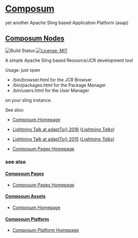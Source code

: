 # [Composum](https://www.composum.com/home.html)

yet another Apache Sling based Application Platform (asap)

## [Composum Nodes](https://www.composum.com/home/nodes.html)

![Build Status](https://api.travis-ci.org/ist-dresden/composum.svg?branch=develop) [![License: MIT](https://img.shields.io/badge/License-MIT-yellow.svg)](https://opensource.org/licenses/MIT)

A simple Apache Sling based Resource/JCR development tool

Usage: just open

* /bin/browser.html for the JCR Browser
* /bin/packages.html for the Package Manager
* /bin/users.html for the User Manager

on your sling instance.

See also:

* [Composum Homepage](ttps://www.composum.com/home/nodes.html)
* [Lightning Talk at adaptTo() 2016](https://adapt.to/content/dam/adaptto/production/presentations/2016/adaptTo2016-LightningTalk-Staging-by-Versioning-Ralf-Wunsch.pdf/_jcr_content/renditions/original./adaptTo2016-LightningTalk-Staging-by-Versioning-Ralf-Wunsch.pdf) ([_Lightning Talks_](https://adapt.to/2016/en/schedule/lightning-talks.html))
* [Lightning Talk at adaptTo() 2015](http://adapt.to/content/dam/adaptto/production/presentations/2015/adaptTo2015-LightningTalk-Composum-Console-Ralf-Wunsch.pdf/_jcr_content/renditions/original./adaptTo2015-LightningTalk-Composum-Console-Ralf-Wunsch.pdf) ([_Lightning Talks_](https://adapt.to/2015/en/schedule/lightning-talks.html))

* [Composum Pages Homepage](https://www.composum.com/home/pages.html)

### see also

#### [Composum Pages](https://github.com/ist-dresden/composum-pages)

* [Composum Pages Homepage](https://www.composum.com/home/pages.html)

#### [Composum Assets](https://github.com/ist-dresden/composum-assets)

* [Composum Homepage](https://www.composum.com/home.html)

#### [Composum Platform](https://github.com/ist-dresden/composum-platform)

* [Composum Platform Homepage](https://www.composum.com/home.html)
